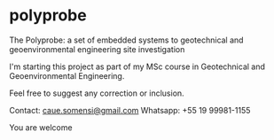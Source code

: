 # polyprobe
The Polyprobe: a set of embedded systems to geotechnical and geoenvironmental engineering site investigation

I'm starting this project as part of my MSc course in Geotechnical and Geoenvironmental Engineering.

Feel free to suggest any correction or inclusion.

Contact: caue.somensi@gmail.com
Whatsapp: +55 19 99981-1155

You are welcome
